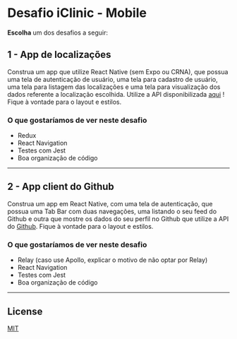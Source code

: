 # Desafio iClinic - Mobile

**Escolha** um dos desafios a seguir:

## 1 - App de localizações

Construa um app que utilize React Native (sem Expo ou CRNA), que possua uma tela de autenticação de usuário, uma tela para cadastro de usuário, uma tela para listagem das localizações e uma tela para visualização dos dados referente a localização escolhida. Utilize a API disponibilizada [aqui](./docs/API.md) ! Fique à vontade para o layout e estilos.

### O que gostaríamos de ver neste desafio

- Redux
- React Navigation
- Testes com Jest
- Boa organização de código

---

## 2 - App client do Github

Construa um app em React Native, com uma tela de autenticação, que possua uma Tab Bar com duas navegações, uma listando o seu feed do Github e outra que mostre os dados do seu perfil no Github que utilize a API do [Github](https://developer.github.com/v4/). Fique à vontade para o layout e estilos.

### O que gostaríamos de ver neste desafio

- Relay (caso use Apollo, explicar o motivo de não optar por Relay)
- React Navigation
- Testes com Jest
- Boa organização de código

---

## License

[MIT](https://github.com/iclinic/api-desafio-mobile/blob/master/LICENSE)

[license-badge]: https://img.shields.io/github/license/pauloedurezende/api-desafio-mobile.svg
[license-url]: https://opensource.org/licenses/MIT
